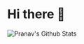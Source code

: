 # Hi there 👋
![Pranav's Github Stats](https://github-readme-stats.vercel.app/api?username=GeekysamOP&theme=dark&show_icons=true)
